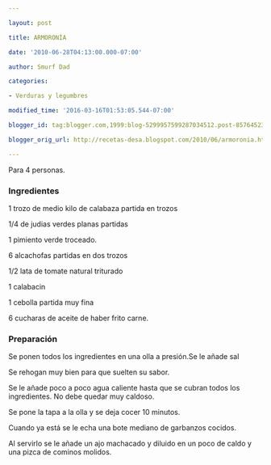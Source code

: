 ```yaml
---

layout: post

title: ARMORONÍA

date: '2010-06-28T04:13:00.000-07:00'

author: Smurf Dad

categories:

- Verduras y legumbres

modified_time: '2016-03-16T01:53:05.544-07:00'

blogger_id: tag:blogger.com,1999:blog-5299957599287034512.post-8576452344424044963

blogger_orig_url: http://recetas-desa.blogspot.com/2010/06/armoronia.html

---
```


Para 4 personas.

<h3>Ingredientes</h3>

1 trozo de medio kilo de calabaza partida en trozos

1/4 de judias verdes planas partidas

1 pimiento verde troceado.

6 alcachofas partidas en dos trozos

1/2 lata de tomate natural triturado

1 calabacin

1 cebolla partida muy fina

6 cucharas de aceite de haber frito carne.

<h3>Preparación</h3>

Se ponen todos los ingredientes en una olla a presión.Se le añade sal

Se rehogan muy bien para que suelten su sabor.

Se le añade poco a poco agua caliente hasta que se cubran todos los ingredientes. No debe quedar muy caldoso.

Se pone la tapa a la olla y se deja cocer 10 minutos.

Cuando ya está se le echa una bote mediano de garbanzos cocidos.

Al servirlo se le añade un ajo machacado y diluido en un poco de caldo y una pizca de cominos molidos.